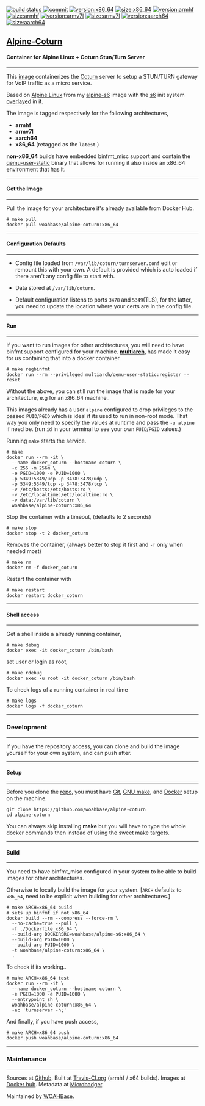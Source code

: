 [![build status][251]][232] [![commit][255]][231] [![version:x86_64][256]][235] [![size:x86_64][257]][235] [![version:armhf][258]][236] [![size:armhf][259]][236] [![version:armv7l][260]][237] [![size:armv7l][261]][237] [![version:aarch64][262]][238] [![size:aarch64][263]][238]

## [Alpine-Coturn][234]
#### Container for Alpine Linux + Coturn Stun/Turn Server
---

This [image][233] containerizes the [Coturn][135] server to setup
a STUN/TURN gateway for VoIP traffic as a micro service.

Based on [Alpine Linux][131] from my [alpine-s6][132] image with
the [s6][133] init system [overlayed][134] in it.

The image is tagged respectively for the following architectures,
* **armhf**
* **armv7l**
* **aarch64**
* **x86_64** (retagged as the `latest` )

**non-x86_64** builds have embedded binfmt_misc support and contain the
[qemu-user-static][105] binary that allows for running it also inside
an x86_64 environment that has it.

---
#### Get the Image
---

Pull the image for your architecture it's already available from
Docker Hub.

```
# make pull
docker pull woahbase/alpine-coturn:x86_64
```

---
#### Configuration Defaults
---

* Config file loaded from `/var/lib/coturn/turnserver.conf` edit
  or remount this with your own. A default is provided which is
  auto loaded if there aren't any config file to start with.

* Data stored at `/var/lib/coturn`.

* Default configuration listens to ports `3478` and `5349`(TLS),
  for the latter, you need to update the location where your certs
  are in the config file.

---
#### Run
---

If you want to run images for other architectures, you will need
to have binfmt support configured for your machine. [**multiarch**][104],
has made it easy for us containing that into a docker container.

```
# make regbinfmt
docker run --rm --privileged multiarch/qemu-user-static:register --reset
```

Without the above, you can still run the image that is made for your
architecture, e.g for an x86_64 machine..

This images already has a user `alpine` configured to drop
privileges to the passed `PUID`/`PGID` which is ideal if its used
to run in non-root mode. That way you only need to specify the
values at runtime and pass the `-u alpine` if need be. (run `id`
in your terminal to see your own `PUID`/`PGID` values.)

Running `make` starts the service.

```
# make
docker run --rm -it \
  --name docker_coturn --hostname coturn \
  -c 256 -m 256m \
  -e PGID=1000 -e PUID=1000 \
  -p 5349:5349/udp -p 3478:3478/udp \
  -p 5349:5349/tcp -p 3478:3478/tcp \
  -v /etc/hosts:/etc/hosts:ro \
  -v /etc/localtime:/etc/localtime:ro \
  -v data:/var/lib/coturn \
  woahbase/alpine-coturn:x86_64
```

Stop the container with a timeout, (defaults to 2 seconds)

```
# make stop
docker stop -t 2 docker_coturn
```

Removes the container, (always better to stop it first and `-f`
only when needed most)

```
# make rm
docker rm -f docker_coturn
```

Restart the container with

```
# make restart
docker restart docker_coturn
```

---
#### Shell access
---

Get a shell inside a already running container,

```
# make debug
docker exec -it docker_coturn /bin/bash
```

set user or login as root,

```
# make rdebug
docker exec -u root -it docker_coturn /bin/bash
```

To check logs of a running container in real time

```
# make logs
docker logs -f docker_coturn
```

---
### Development
---

If you have the repository access, you can clone and
build the image yourself for your own system, and can push after.

---
#### Setup
---

Before you clone the [repo][231], you must have [Git][101], [GNU make][102],
and [Docker][103] setup on the machine.

```
git clone https://github.com/woahbase/alpine-coturn
cd alpine-coturn
```
You can always skip installing **make** but you will have to
type the whole docker commands then instead of using the sweet
make targets.

---
#### Build
---

You need to have binfmt_misc configured in your system to be able
to build images for other architectures.

Otherwise to locally build the image for your system.
[`ARCH` defaults to `x86_64`, need to be explicit when building
for other architectures.]

```
# make ARCH=x86_64 build
# sets up binfmt if not x86_64
docker build --rm --compress --force-rm \
  --no-cache=true --pull \
  -f ./Dockerfile_x86_64 \
  --build-arg DOCKERSRC=woahbase/alpine-s6:x86_64 \
  --build-arg PGID=1000 \
  --build-arg PUID=1000 \
  -t woahbase/alpine-coturn:x86_64 \
  .
```

To check if its working..

```
# make ARCH=x86_64 test
docker run --rm -it \
  --name docker_coturn --hostname coturn \
  -e PGID=1000 -e PUID=1000 \
  --entrypoint sh \
  woahbase/alpine-coturn:x86_64 \
  -ec 'turnserver -h;'
```

And finally, if you have push access,

```
# make ARCH=x86_64 push
docker push woahbase/alpine-coturn:x86_64
```

---
### Maintenance
---

Sources at [Github][106]. Built at [Travis-CI.org][107] (armhf / x64 builds). Images at [Docker hub][108]. Metadata at [Microbadger][109].

Maintained by [WOAHBase][204].

[101]: https://git-scm.com
[102]: https://www.gnu.org/software/make/
[103]: https://www.docker.com
[104]: https://hub.docker.com/r/multiarch/qemu-user-static/
[105]: https://github.com/multiarch/qemu-user-static/releases/
[106]: https://github.com/
[107]: https://travis-ci.org/
[108]: https://hub.docker.com/
[109]: https://microbadger.com/

[131]: https://alpinelinux.org/
[132]: https://hub.docker.com/r/woahbase/alpine-s6
[133]: https://skarnet.org/software/s6/
[134]: https://github.com/just-containers/s6-overlay
[135]: https://github.com/coturn/coturn

[201]: https://github.com/woahbase
[202]: https://travis-ci.org/woahbase/
[203]: https://hub.docker.com/u/woahbase
[204]: https://woahbase.online/

[231]: https://github.com/woahbase/alpine-coturn
[232]: https://travis-ci.org/woahbase/alpine-coturn
[233]: https://hub.docker.com/r/woahbase/alpine-coturn
[234]: https://woahbase.online/#/images/alpine-coturn
[235]: https://microbadger.com/images/woahbase/alpine-coturn:x86_64
[236]: https://microbadger.com/images/woahbase/alpine-coturn:armhf
[237]: https://microbadger.com/images/woahbase/alpine-coturn:armv7l
[238]: https://microbadger.com/images/woahbase/alpine-coturn:aarch64

[251]: https://travis-ci.org/woahbase/alpine-coturn.svg?branch=master

[255]: https://images.microbadger.com/badges/commit/woahbase/alpine-coturn.svg

[256]: https://images.microbadger.com/badges/version/woahbase/alpine-coturn:x86_64.svg
[257]: https://images.microbadger.com/badges/image/woahbase/alpine-coturn:x86_64.svg

[258]: https://images.microbadger.com/badges/version/woahbase/alpine-coturn:armhf.svg
[259]: https://images.microbadger.com/badges/image/woahbase/alpine-coturn:armhf.svg

[260]: https://images.microbadger.com/badges/version/woahbase/alpine-coturn:armv7l.svg
[261]: https://images.microbadger.com/badges/image/woahbase/alpine-coturn:armv7l.svg

[262]: https://images.microbadger.com/badges/version/woahbase/alpine-coturn:aarch64.svg
[263]: https://images.microbadger.com/badges/image/woahbase/alpine-coturn:aarch64.svg

